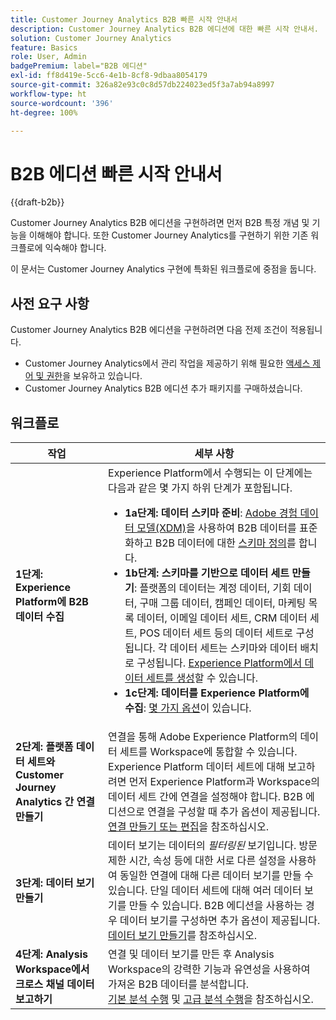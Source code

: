 ```yaml
---
title: Customer Journey Analytics B2B 빠른 시작 안내서
description: Customer Journey Analytics B2B 에디션에 대한 빠른 시작 안내서.
solution: Customer Journey Analytics
feature: Basics
role: User, Admin
badgePremium: label="B2B 에디션"
exl-id: ff8d419e-5cc6-4e1b-8cf8-9dbaa8054179
source-git-commit: 326a82e93c0c8d57db224023ed5f3a7ab94a8997
workflow-type: ht
source-wordcount: '396'
ht-degree: 100%

---
```



# B2B 에디션 빠른 시작 안내서

{{draft-b2b}}

Customer Journey Analytics B2B 에디션을 구현하려면 먼저 B2B 특정 개념 및 기능을 이해해야 합니다. 또한 Customer Journey Analytics를 구현하기 위한 기존 워크플로에 익숙해야 합니다.

이 문서는 Customer Journey Analytics 구현에 특화된 워크플로에 중점을 둡니다.

## 사전 요구 사항

Customer Journey Analytics B2B 에디션을 구현하려면 다음 전제 조건이 적용됩니다.

* Customer Journey Analytics에서 관리 작업을 제공하기 위해 필요한 [액세스 제어 및 권한](/help/technotes/access-control.md)을 보유하고 있습니다.
* Customer Journey Analytics B2B 에디션 추가 패키지를 구매하셨습니다.


## 워크플로

| 작업 | 세부 사항 |
| --- | --- |
| **1단계: Experience Platform에 B2B 데이터 수집** | Experience Platform에서 수행되는 이 단계에는 다음과 같은 몇 가지 하위 단계가 포함됩니다.<ul><li>**1a단계: 데이터 스키마 준비**: [Adobe 경험 데이터 모델(XDM)](https://experienceleague.adobe.com/docs/experience-platform/xdm/home.html)을 사용하여 B2B 데이터를 표준화하고 B2B 데이터에 대한 [스키마 정의](https://experienceleague.adobe.com/ko/docs/experience-platform/rtcdp/schemas/b2b)를 합니다.</li><li>**1b단계: 스키마를 기반으로 데이터 세트 만들기**: 플랫폼의 데이터는 계정 데이터, 기회 데이터, 구매 그룹 데이터, 캠페인 데이터, 마케팅 목록 데이터, 이메일 데이터 세트, CRM 데이터 세트, POS 데이터 세트 등의 데이터 세트로 구성됩니다. 각 데이터 세트는 스키마와 데이터 배치로 구성됩니다. [Experience Platform에서 데이터 세트를 생성](https://experienceleague.adobe.com/docs/platform-learn/getting-started-for-data-architects-and-data-engineers/create-datasets.html)할 수 있습니다.</li><li>**1c단계: 데이터를 Experience Platform에 수집**: [몇 가지 옵션](https://experienceleague.adobe.com/ko/docs/experience-platform/ingestion/home)이 있습니다.</li></ul> |
| **2단계: 플랫폼 데이터 세트와 Customer Journey Analytics 간 연결 만들기** | 연결을 통해 Adobe Experience Platform의 데이터 세트를 Workspace에 통합할 수 있습니다. Experience Platform 데이터 세트에 대해 보고하려면 먼저 Experience Platform과 Workspace의 데이터 세트 간에 연결을 설정해야 합니다. B2B 에디션으로 연결을 구성할 때 추가 옵션이 제공됩니다. <br>[연결 만들기 또는 편집](/help/connections/create-connection.md)을 참조하십시오. |
| **3단계: 데이터 보기 만들기** | 데이터 보기는 데이터의 *필터링된* 보기입니다. 방문 제한 시간, 속성 등에 대한 서로 다른 설정을 사용하여 동일한 연결에 대해 다른 데이터 보기를 만들 수 있습니다. 단일 데이터 세트에 대해 여러 데이터 보기를 만들 수 있습니다. B2B 에디션을 사용하는 경우 데이터 보기를 구성하면 추가 옵션이 제공됩니다.<br>[데이터 보기 만들기](/help/data-views/create-dataview.md)를 참조하십시오. |
| **4단계: Analysis Workspace에서 크로스 채널 데이터 보고하기** | 연결 및 데이터 보기를 만든 후 Analysis Workspace의 강력한 기능과 유연성을 사용하여 가져온 B2B 데이터를 분석합니다.<br>[기본 분석 수행](/help/analysis-workspace/perform-basic-analysis.md) 및 [고급 분석 수행](/help/analysis-workspace/perform-adv-analysis.md)을 참조하십시오. |

<!--

## Use Case

The [B2B Use Case ](../data-ingestion/data-ingestion.md) document provides an example use case on how to implement Customer  Journey Analytics B2B Edition.

-->